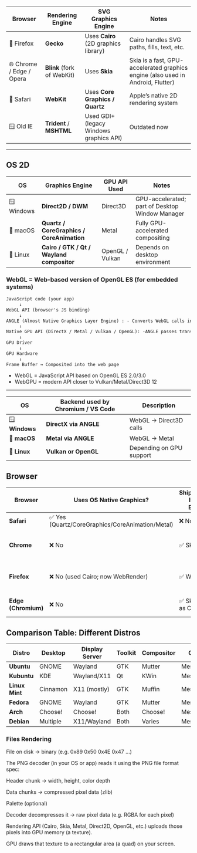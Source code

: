 | Browser                  | Rendering Engine           | SVG Graphics Engine                     | Notes                                                                           |
| ------------------------ | -------------------------- | --------------------------------------- | ------------------------------------------------------------------------------- |
| 🦊 Firefox               | **Gecko**                  | Uses **Cairo** (2D graphics library)    | Cairo handles SVG paths, fills, text, etc.                                      |
| 🌐 Chrome / Edge / Opera | **Blink** (fork of WebKit) | Uses **Skia**                           | Skia is a fast, GPU-accelerated graphics engine (also used in Android, Flutter) |
| 🍎 Safari                | **WebKit**                 | Uses **Core Graphics / Quartz**         | Apple’s native 2D rendering system                                              |
| 🪟 Old IE                | **Trident** / **MSHTML**   | Used GDI+ (legacy Windows graphics API) | Outdated now                                                                    |

---

## OS 2D

| OS         | Graphics Engine                           | GPU API Used    | Notes                                           |
| ---------- | ----------------------------------------- | --------------- | ----------------------------------------------- |
| 🪟 Windows | **Direct2D / DWM**                        | Direct3D        | GPU-accelerated; part of Desktop Window Manager |
| 🍎 macOS   | **Quartz / CoreGraphics / CoreAnimation** | Metal           | Fully GPU-accelerated compositing               |
| 🐧 Linux   | **Cairo / GTK / Qt / Wayland compositor** | OpenGL / Vulkan | Depends on desktop environment                  |

### WebGL = Web-based version of OpenGL ES (for embedded systems)

```txt
JavaScript code (your app)
     ↓
WebGL API (browser's JS binding)
     ↓
ANGLE (Almost Native Graphics Layer Engine) : - Converts WebGL calls into the system’s native GPU API
     ↓
Native GPU API (DirectX / Metal / Vulkan / OpenGL): -ANGLE passes translated GPU commands to the OS’s graphics driver
     ↓
GPU Driver
     ↓
GPU Hardware
     ↓
Frame Buffer → Composited into the web page

```

- WebGL = JavaScript API based on OpenGL ES 2.0/3.0
- WebGPU = modern API closer to Vulkan/Metal/Direct3D 12

---

| OS             | Backend used by Chromium / VS Code | Description              |
| -------------- | ---------------------------------- | ------------------------ |
| 🪟 **Windows** | **DirectX via ANGLE**              | WebGL → Direct3D calls   |
| 🍎 **macOS**   | **Metal via ANGLE**                | WebGL → Metal            |
| 🐧 **Linux**   | **Vulkan or OpenGL**               | Depending on GPU support |

## Browser

| Browser             | Uses OS Native Graphics?                         | Ships/Bundles Its Own Engine? | GPU API(s) Used                    |
| ------------------- | ------------------------------------------------ | ----------------------------- | ---------------------------------- |
| **Safari**          | ✅ Yes (Quartz/CoreGraphics/CoreAnimation/Metal) | ❌ No                         | Metal                              |
| **Chrome**          | ❌ No                                            | ✅ Skia                       | Direct3D / Metal / Vulkan / OpenGL |
| **Firefox**         | ❌ No (used Cairo; now WebRender)                | ✅ WebRender                  | Direct3D / Metal / Vulkan / OpenGL |
| **Edge (Chromium)** | ❌ No                                            | ✅ Skia (same as Chrome)      | Direct3D / Metal / Vulkan          |

## **Comparison Table: Different Distros**

| Distro         | Desktop  | Display Server | Toolkit | Compositor | Graphics    |
| -------------- | -------- | -------------- | ------- | ---------- | ----------- |
| **Ubuntu**     | GNOME    | Wayland        | GTK     | Mutter     | Mesa/OpenGL |
| **Kubuntu**    | KDE      | Wayland/X11    | Qt      | KWin       | Mesa/OpenGL |
| **Linux Mint** | Cinnamon | X11 (mostly)   | GTK     | Muffin     | Mesa/OpenGL |
| **Fedora**     | GNOME    | Wayland        | GTK     | Mutter     | Mesa/OpenGL |
| **Arch**       | Choose!  | Choose!        | Both    | Choose!    | Mesa/OpenGL |
| **Debian**     | Multiple | X11/Wayland    | Both    | Varies     | Mesa/OpenGL |

### Files Rendering

File on disk → binary (e.g. 0x89 0x50 0x4E 0x47 …)

The PNG decoder (in your OS or app) reads it using the PNG file format spec:

Header chunk → width, height, color depth

Data chunks → compressed pixel data (zlib)

Palette (optional)

Decoder decompresses it → raw pixel data (e.g. RGBA for each pixel)

Rendering API (Cairo, Skia, Metal, Direct2D, OpenGL, etc.) uploads those pixels into GPU memory (a texture).

GPU draws that texture to a rectangular area (a quad) on your screen.

